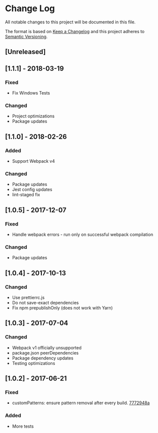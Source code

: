 # Change Log

All notable changes to this project will be documented in this file.

The format is based on [Keep a Changelog](http://keepachangelog.com/)
and this project adheres to [Semantic Versioning](http://semver.org/).

## [Unreleased]

## [1.1.1] - 2018-03-19

### Fixed

*   Fix Windows Tests

### Changed

*   Project optimizations
*   Package updates

## [1.1.0] - 2018-02-26

### Added

*   Support Webpack v4

### Changed

*   Package updates
*   Jest config updates
*   lint-staged fix

## [1.0.5] - 2017-12-07

### Fixed

*   Handle webpack errors - run only on successful webpack compilation

### Changed

*   Package updates

## [1.0.4] - 2017-10-13

### Changed

*   Use prettierrc.js
*   Do not save-exact dependencies
*   Fix npm prepublishOnly (does not work with Yarn)

## [1.0.3] - 2017-07-04

### Changed

*   Webpack v1 officially unsupported
*   package.json peerDependencies
*   Package dependency updates
*   Testing optimizations

## [1.0.2] - 2017-06-21

### Fixed

*   customPatterns: ensure pattern removal after every build. [7772948a](https://github.com/chrisblossom/clean-self-webpack-plugin/commit/7772948a488ddedadff815c926a70ef18e84fb3d)

### Added

*   More tests
